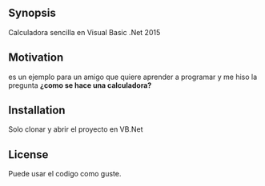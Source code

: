 ## Synopsis

Calculadora sencilla en Visual Basic .Net 2015

## Motivation

es un ejemplo para un amigo que quiere aprender a programar y me hiso la pregunta **¿como se hace una calculadora?**

## Installation

Solo clonar y abrir el proyecto en VB.Net

## License

Puede usar el codigo como guste.